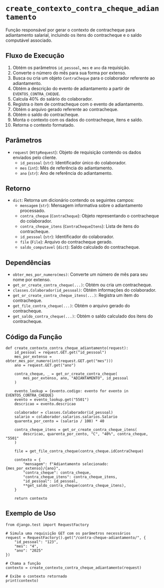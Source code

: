 
# `create_contexto_contra_cheque_adiantamento`

Função responsável por gerar o contexto de contracheque para adiantamento salarial, incluindo os itens do contracheque e o saldo computável associado.

## Fluxo de Execução

1. Obtém os parâmetros `id_pessoal`, `mes` e `ano` da requisição.
2. Converte o número do mês para sua forma por extenso.
3. Busca ou cria um objeto `ContraCheque` para o colaborador referente ao adiantamento.
4. Obtém a descrição do evento de adiantamento a partir de `EVENTOS_CONTRA_CHEQUE`.
5. Calcula 40% do salário do colaborador.
6. Registra o item de contracheque com o evento de adiantamento.
7. Obtém o arquivo gerado referente ao contracheque.
8. Obtém o saldo do contracheque.
9. Monta o contexto com os dados do contracheque, itens e saldo.
10. Retorna o contexto formatado.

## Parâmetros

- `request` (`HttpRequest`): Objeto de requisição contendo os dados enviados pelo cliente.
  - `id_pessoal` (`str`): Identificador único do colaborador.
  - `mes` (`int`): Mês de referência do adiantamento.
  - `ano` (`str`): Ano de referência do adiantamento.

## Retorno

- `dict`: Retorna um dicionário contendo os seguintes campos:
  - `mensagem` (`str`): Mensagem informativa sobre o adiantamento processado.
  - `contra_cheque` (`ContraCheque`): Objeto representando o contracheque do colaborador.
  - `contra_cheque_itens` (`ContraChequeItens`): Lista de itens do contracheque.
  - `id_pessoal` (`str`): Identificador do colaborador.
  - `file` (`File`): Arquivo do contracheque gerado.
  - `saldo_computavel` (`dict`): Saldo calculado do contracheque.

## Dependências

- `obter_mes_por_numero(mes)`: Converte um número de mês para seu nome por extenso.
- `get_or_create_contra_cheque(...)`: Obtém ou cria um contracheque.
- `classes.Colaborador(id_pessoal)`: Obtém informações do colaborador.
- `get_or_create_contra_cheque_itens(...)`: Registra um item do contracheque.
- `get_file_contra_cheque(...)`: Obtém o arquivo gerado do contracheque.
- `get_saldo_contra_cheque(...)`: Obtém o saldo calculado dos itens do contracheque.

## Código da Função

```{py3 linenums="1"}
def create_contexto_contra_cheque_adiantamento(request):
    id_pessoal = request.GET.get("id_pessoal")
    mes_por_extenso = obter_mes_por_numero(int(request.GET.get("mes")))
    ano = request.GET.get("ano")

    contra_cheque, _ = get_or_create_contra_cheque(
        mes_por_extenso, ano, "ADIANTAMENTO", id_pessoal
    )

    evento_lookup = {evento.codigo: evento for evento in EVENTOS_CONTRA_CHEQUE}
    evento = evento_lookup.get("5501")
    descricao = evento.descricao

    colaborador = classes.Colaborador(id_pessoal)
    salario = colaborador.salarios.salarios.Salario
    quarenta_por_cento = (salario / 100) * 40

    contra_cheque_itens = get_or_create_contra_cheque_itens(
        descricao, quarenta_por_cento, "C", "40%", contra_cheque, "5501"
    )

    file = get_file_contra_cheque(contra_cheque.idContraCheque)

    contexto = {
        "mensagem": f"Adiantamento selecionado: {mes_por_extenso}/{ano}",
        "contra_cheque": contra_cheque,
        "contra_cheque_itens": contra_cheque_itens,
        "id_pessoal": id_pessoal,
        **get_saldo_contra_cheque(contra_cheque_itens),
    }

    return contexto
```

## Exemplo de Uso

```{py3 linenums="1"}
from django.test import RequestFactory

# Simula uma requisição GET com os parâmetros necessários
request = RequestFactory().get("/contra-cheque-adiantamento/", {
    "id_pessoal": "123",
    "mes": "4",
    "ano": "2025"
})

# Chama a função
contexto = create_contexto_contra_cheque_adiantamento(request)

# Exibe o contexto retornado
print(contexto)
```
